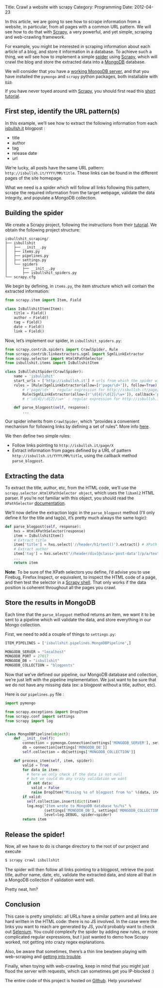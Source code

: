 Title: Crawl a website with scrapy
Category: Programming
Date: 2012-04-23

In this article, we are going to see how to scrape information from a website, in particular, from all pages with a common URL pattern. We will see how to do that with [Scrapy](http://scrapy.org/), a very powerful, and yet simple, scraping and web-crawling framework.

For example, you might be interested in scraping information about each article of a blog, and store it information in a database. To achieve such a thing, we will see how to implement a simple [spider](https://en.wikipedia.org/wiki/Web_crawler) using [Scrapy](http://scrapy.org/), which will crawl the blog and store the extracted data into a [MongoDB](http://www.mongodb.org/) database.

We will consider that you have a [working MongoDB server](http://www.mongodb.org/display/DOCS/Quickstart), and that you have installed the `pymongo` and `scrapy` python packages, both installable with [`pip`](http://pypi.python.org/pypi/pip).

If you have never toyed around with [Scrapy](http://scrapy.org/), you should first read this [short tutorial](http://doc.scrapy.org/en/latest/intro/tutorial.html).

## First step, identify the URL pattern(s)

In this example, we’ll see how to extract the following information from each [isbullsh.it](http://isbullsh.it) blogpost :

* title
* author
* tag
* release date
* url

We’re lucky, all posts have the same URL pattern: `http://isbullsh.it/YYYY/MM/title`. These links can be found in the different pages of the site homepage.

What we need is a spider which will follow all links following this pattern, scrape the required information from the target webpage, validate the data integrity, and populate a MongoDB collection.

## Building the spider

We create a Scrapy project, following the instructions from their [tutorial](http://doc.scrapy.org/en/latest/intro/tutorial.html). We obtain the following project structure:

    isbullshit_scraping/
    ├── isbullshit
    │   ├── __init__.py
    │   ├── items.py
    │   ├── pipelines.py
    │   ├── settings.py
    │   └── spiders
    │       ├── __init__.py
    │       ├── isbullshit_spiders.py
    └── scrapy.cfg

We begin by defining, in `items.py`, the item structure which will contain the extracted information:

```python
from scrapy.item import Item, Field

class IsBullshitItem(Item):
    title = Field()
    author = Field()
    tag = Field()
    date = Field()
    link = Field()
```

Now, let’s implement our spider, in `isbullshit_spiders.py`:

```python
from scrapy.contrib.spiders import CrawlSpider, Rule
from scrapy.contrib.linkextractors.sgml import SgmlLinkExtractor
from scrapy.selector import HtmlXPathSelector
from isbullshit.items import IsBullshitItem

class IsBullshitSpider(CrawlSpider):
    name = 'isbullshit'
    start_urls = ['http://isbullsh.it'] # urls from which the spider will start crawling
    rules = [Rule(SgmlLinkExtractor(allow=[r'page/\d+']), follow=True),
    	# r'page/\d+' : regular expression for http://isbullsh.it/page/X URLs
    	Rule(SgmlLinkExtractor(allow=[r'\d{4}/\d{2}/\w+']), callback='parse_blogpost')]
    	# r'\d{4}/\d{2}/\w+' : regular expression for http://isbullsh.it/YYYY/MM/title URLs

    def parse_blogpost(self, response):
        ...
```

Our spider inherits from `CrawlSpider`, which “provides a convenient mechanism for following links by defining a set of rules”. More info [here](http://isbullsh.it/2012/04/Web-crawling-with-scrapy/readthedocs.org/docs/scrapy/en/0.14/topics/spiders.html#crawlspider).

We then define two simple rules:

* Follow links pointing to `http://isbullsh.it/page/X`
* Extract information from pages defined by a URL of pattern `http://isbullsh.it/YYYY/MM/title`, using the callback method `parse_blogpost`.

## Extracting the data

To extract the title, author, etc, from the HTML code, we’ll use the  `scrapy.selector.HtmlXPathSelector object`, which uses the `libxml2` HTML parser. If you’re not familiar with this object, you should read the `XPathSelector` [documentation](http://readthedocs.org/docs/scrapy/en/0.14/topics/selectors.html#using-selectors-with-xpaths).

We’ll now define the extraction logic in the `parse_blogpost` method (I’ll only define it for the title and tag(s), it’s pretty much always the same logic):

```python
def parse_blogpost(self, response):
    hxs = HtmlXPathSelector(response)
    item = IsBullshitItem()
    # Extract title
    item['title'] = hxs.select('//header/h1/text()').extract() # XPath selector for title
    # Extract author
    item['tag'] = hxs.select("//header/div[@class='post-data']/p/a/text()").extract() # Xpath selector for tag(s)
    ...
    return item
```

**Note**: To be sure of the XPath selectors you define, I’d advise you to use Firebug, Firefox Inspect, or equivalent, to inspect the HTML code of a page, and then test the selector in a [Scrapy shell](http://doc.scrapy.org/en/latest/intro/tutorial.html#trying-selectors-in-the-shell). That only works if the data position is coherent throughout all the pages you crawl.

## Store the results in MongoDB

Each time that the `parse_blogspot` method returns an item, we want it to be sent to a pipeline which will validate the data, and store everything in our Mongo collection.

First, we need to add a couple of things to `settings.py`:

```python
ITEM_PIPELINES = ['isbullshit.pipelines.MongoDBPipeline',]

MONGODB_SERVER = "localhost"
MONGODB_PORT = 27017
MONGODB_DB = "isbullshit"
MONGODB_COLLECTION = "blogposts"
```

Now that we’ve defined our pipeline, our MongoDB database and collection, we’re just left with the pipeline implementation. We just want to be sure that we do not have any missing data (ex: a blogpost without a title, author, etc).

Here is our `pipelines.py` file :

```python
import pymongo

from scrapy.exceptions import DropItem
from scrapy.conf import settings
from scrapy import log


class MongoDBPipeline(object):
    def __init__(self):
        connection = pymongo.Connection(settings['MONGODB_SERVER'], settings['MONGODB_PORT'])
        db = connection[settings['MONGODB_DB']]
        self.collection = db[settings['MONGODB_COLLECTION']]

    def process_item(self, item, spider):
    	valid = True
        for data in item:
          # here we only check if the data is not null
          # but we could do any crazy validation we want
       	  if not data:
            valid = False
            raise DropItem("Missing %s of blogpost from %s" %(data, item['url']))
        if valid:
          self.collection.insert(dict(item))
          log.msg("Item wrote to MongoDB database %s/%s" %
                  (settings['MONGODB_DB'], settings['MONGODB_COLLECTION']),
                  level=log.DEBUG, spider=spider)
        return item
```

## Release the spider!

Now, all we have to do is change directory to the root of our project and execute

```bash
$ scrapy crawl isbullshit
```

The spider will then follow all links pointing to a blogpost, retrieve the post title, author name, date, etc, validate the extracted data, and store all that in a MongoDB collection if validation went well.

Pretty neat, hm?

## Conclusion

This case is pretty simplistic: all URLs have a similar pattern and all links are hard written in the HTML code: there is no JS involved. In the case were the links you want to reach are generated by JS, you’d probably want to check out [Selenium](http://pypi.python.org/pypi/selenium). You could complexify the spider by adding new rules, or more complicated regular expressions, but I just wanted to demo how Scrapy worked, not getting into crazy regex explanations.

Also, be aware that sometimes, there’s a thin line bewteen playing with web-scraping and [getting into trouble](https://en.wikipedia.org/wiki/Web_scraping#Legal_issues).

Finally, when toying with web-crawling, keep in mind that you might just flood the server with requests, which can sometimes get you IP-blocked :)

The entire code of this project is hosted on [Github](https://github.com/BaltoRouberol/isbullshit-crawler). Help yourselves!